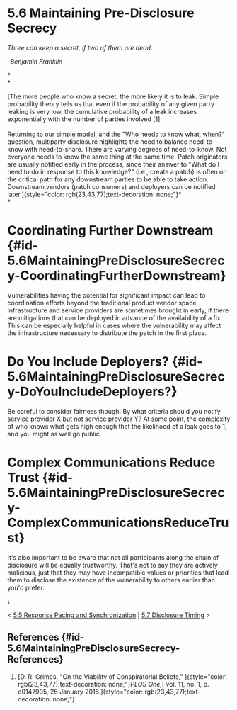 # 5.6 Maintaining Pre-Disclosure Secrecy 

*Three can keep a secret, if two of them are dead.*

\-*Benjamin Franklin*

*\
*

[The more people who know a secret, the more likely it is to leak.
Simple probability theory tells us that even if the probability of any
given party leaking is very low, the cumulative probability of a leak
increases exponentially with the number of parties involved \[1\].\
\
Returning to our simple model, and the \"Who needs to know what, when?\"
question, multiparty disclosure highlights the need to balance
need-to-know with need-to-share. There are varying degrees of
need-to-know. Not everyone needs to know the same thing at the same
time. Patch originators are usually notified early in the process, since
their answer to \"What do I need to do in response to this knowledge?\"
(i.e., create a patch) is often on the critical path for any downstream
parties to be able to take action. Downstream vendors (patch consumers)
and deployers can be notified
later.]{style="color: rgb(23,43,77);text-decoration: none;"}*\
*

# Coordinating Further Downstream {#id-5.6MaintainingPreDisclosureSecrecy-CoordinatingFurtherDownstream}

Vulnerabilities having the potential for significant impact can lead to
coordination efforts beyond the traditional product vendor space.
Infrastructure and service providers are sometimes brought in early, if
there are mitigations that can be deployed in advance of the
availability of a fix. This can be especially helpful in cases where the
vulnerability may affect the infrastructure necessary to distribute the
patch in the first place.

# Do You Include Deployers? {#id-5.6MaintainingPreDisclosureSecrecy-DoYouIncludeDeployers?}

Be careful to consider fairness though: By what criteria should you
notify service provider X but not service provider Y? At some point, the
complexity of who knows what gets high enough that the likelihood of a
leak goes to 1, and you might as well go public.

# Complex Communications Reduce Trust {#id-5.6MaintainingPreDisclosureSecrecy-ComplexCommunicationsReduceTrust}

It\'s also important to be aware that not all participants along the
chain of disclosure will be equally trustworthy. That\'s not to say they
are actively malicious, just that they may have incompatible values or
priorities that lead them to disclose the existence of the vulnerability
to others earlier than you\'d prefer.

\

\< [5.5 Response Pacing and
Synchronization](5.5-Response-Pacing-and-Synchronization_47677479.md)
\| [5.7 Disclosure Timing](5.7-Disclosure-Timing_47677481.md) \>

## References {#id-5.6MaintainingPreDisclosureSecrecy-References}

1.  [D. R. Grimes, \"On the Viability of Conspiratorial Beliefs,\"
    ]{style="color: rgb(23,43,77);text-decoration: none;"}*PLOS One,*[
    vol. 11, no. 1, p. e0147905, 26 January
    2016.]{style="color: rgb(23,43,77);text-decoration: none;"}

